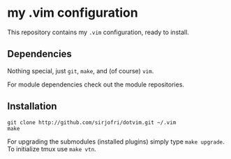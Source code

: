my .vim configuration
=====================

This repository contains my `.vim` configuration, ready to install.

Dependencies
------------

Nothing special, just `git`, `make`, and (of course) `vim`.

For module dependencies check out the module repositories.

Installation
------------

	git clone http://github.com/sirjofri/dotvim.git ~/.vim
	make

For upgrading the submodules (installed plugins) simply type `make upgrade`.
To initialize tmux use `make vtn`.
